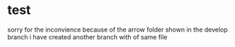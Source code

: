 # test
sorry for the inconvience because of the arrow folder shown in the develop branch i have created another branch with of same file 
